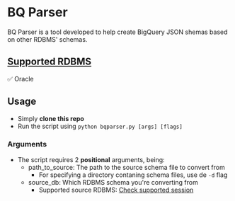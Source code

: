 # BQ Parser

BQ Parser is a tool developed to help create BigQuery JSON shemas based on other RDBMS' schemas.

## [Supported RDBMS](#supported-rdbms)

:white_check_mark: Oracle

## Usage

- Simply **clone this repo**
- Run the script using `python bqparser.py [args] [flags]`

### Arguments

- The script requires 2 **positional** arguments, being:
  - path_to_source: The path to the source schema file to convert from
    - For specifying a directory contaning schema files, use de `-d` flag
  - source_db: Which RDBMS schema you're converting from
    - Supported source RDBMS: [Check supported session](supported-rdbms)
